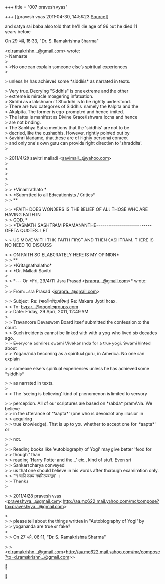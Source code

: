 +++
title = "007 pravesh vyas"

+++
[[pravesh vyas	2011-04-30, 14:56:23 [Source](https://groups.google.com/g/bvparishat/c/ZfL2TS731Lg)]]



and satya sai baba also told that he'll die age of 96 but he died 11  
years before

On 29 अप्रै, 16:33, "Dr. S. Ramakrishna Sharma"

  
\<[d.ramakrishn...@gmail.com]()\> wrote:  
\> Namaste.  
\>  
\> \>No one can explain someone else's spiritual experiences  
\>  

\> unless he has achieved some \*siddhis\* as narrated in texts.

  
\> Very true. Decrying "Siddhis" is one extreme and the other  
\> extreme is miracle mongering infatuation.  
\> Siddhi as a lakshnam of Shuddhi is to be rightly understood.  
\> There are two categories of Siddhis, namely the Kalpita and the  
\> Akalpita. The former is ego-prompted and hence limited.  
\> The latter is manifest as Divine Grace/Ishwara Iccha and hence  
\> are not binding.  
\> The Sankhya Sutra mentions that the 'siddhis' are not to be  
\> decried, like the oushadhis. However, rightly pointed out by  
\> Savithri Madame, that these are of highly personal context  
\> and only one's own guru can provide right direction to 'shraddha'.  
\>  

\> 2011/4/29 savitri malladi \<[savimall...@yahoo.com]()\>  
\>  
\>  
\>  
\>  
\>  
\> \> \*Vinamrathato \*  
\> \> \*Submitted to all Educationists / Critics\*  
\> \> \*\*  

\> \> \*FAITH DOES WONDERS IS THE BELIEF OF ALL THOSE WHO ARE HAVING FAITH IN  
\> \> GOD. \*  
\> \> \*TASMATH SASHTRAM PRAMANANTHE----------------------------GEETA QUOTES. LET

  
\> \> US MOVE WITH THIS FAITH FIRST AND THEN SASHTRAM. THERE IS NO NEED TO DISCUSS  

\> \> ON FAITH SO ELABORATELY HERE IS MY OPINION\*  
\> \> \*\*  
\> \> \*Kritagnathalatho\*  
\> \> \*Dr. Malladi Savitri  
\>  
\> \> \*--- On \*Fri, 29/4/11, Jsra Prasad \<[jsrapra...@gmail.com]()\>\* wrote:  
\>  
\> \> From: Jsra Prasad \<[jsrapra...@gmail.com]()\>  

\> \> Subject: Re: {भारतीयविद्वत्परिषत्} Re: Makara Jyoti hoax.  
\> \> To: [bvpar...@googlegroups.com]()  
\> \> Date: Friday, 29 April, 2011, 12:49 AM  
\>  
\> \> Travancore Devaswom Board itself submitted the confession to the court.  
\> \> Such incidents cannot be linked with with a yogi who lived six decades ago.  
\> \> Everyone admires swami Vivekananda for a true yogi. Swami hinted about  
\> \> Yogananda becoming as a spiritual guru, in America. No one can explain  

\> \> someone else's spiritual experiences unless he has achieved some \*siddhis\*

  
\> \> as narrated in texts.  
\>  
\> \> The 'seeing is believing' kind of phenomenon is limited to sensory  

\> \> perception. All of our scriptures are based on \*sabda\* pramANa. We believe  
\> \> in the utterance of '\*aapta\*' (one who is devoid of any illusion in  
\> \> acquiring  
\> \> true knowledge). That is up to you whether to accept one for '\*aapta\*' or

  
\> \> not.  
\>  
\> \> Reading books like 'Autobiography of Yogi' may give better 'food for  
\> \> thought' than  
\> \> reading 'Harry Potter and the...' etc., kind of stuff. Even sri  
\> \> Sankaracharya conveyed  
\> \> us that one should believe in his words after thorough examination only.  
\> \> "न चापि काव्यं नवमित्यवद्यम्" ।  
\> \> Thanks  
\>  

\> \> 2011/4/28 pravesh vyas \<[praveshvya...@gmail.com]()\<<http://aa.mc622.mail.yahoo.com/mc/compose?to=praveshvya...@gmail.com>\>

  
\>  
\> \> please tell about the things written in "Autobiography of Yogi" by  
\> \> yogananda are true or fake?  
\>  
\> \> On 27 अप्रै, 06:11, "Dr. S. Ramakrishna Sharma"  

\> \> \<[d.ramakrishn...@gmail.com]()\<<http://aa.mc622.mail.yahoo.com/mc/compose?to=d.ramakrishn...@gmail.com>\>\>





